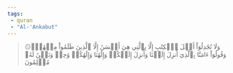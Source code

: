 ```yaml
---
tags: 
 - quran 
 - "Al-'Ankabut"
---
```


> ۞وَلَا تُجَٰدِلُوٓاْ أَهۡلَ ٱلۡكِتَٰبِ إِلَّا بِٱلَّتِي هِيَ أَحۡسَنُ إِلَّا ٱلَّذِينَ ظَلَمُواْ مِنۡهُمۡۖ وَقُولُوٓاْ ءَامَنَّا بِٱلَّذِيٓ أُنزِلَ إِلَيۡنَا وَأُنزِلَ إِلَيۡكُمۡ وَإِلَٰهُنَا وَإِلَٰهُكُمۡ وَٰحِدٞ وَنَحۡنُ لَهُۥ مُسۡلِمُونَ
